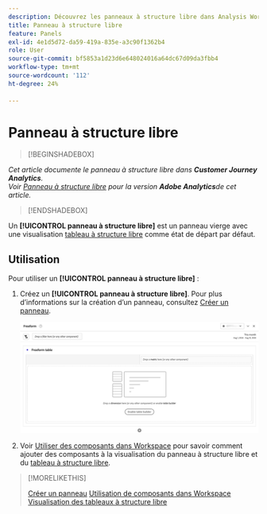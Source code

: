 ```yaml
---
description: Découvrez les panneaux à structure libre dans Analysis Workspace.
title: Panneau à structure libre
feature: Panels
exl-id: 4e1d5d72-da59-419a-835e-a3c90f1362b4
role: User
source-git-commit: bf5853a1d23d6e648024016a64dc67d09da3fbb4
workflow-type: tm+mt
source-wordcount: '112'
ht-degree: 24%

---
```


# Panneau à structure libre


>[!BEGINSHADEBOX]

*Cet article documente le panneau à structure libre dans **Customer Journey Analytics**.<br/>Voir [Panneau à structure libre](https://experienceleague.adobe.com/en/docs/analytics/analyze/analysis-workspace/panels/freeform-panel) pour la version **Adobe Analytics**de cet article.*

>[!ENDSHADEBOX]


Un **[!UICONTROL panneau à structure libre]** est un panneau vierge avec une visualisation [tableau à structure libre](/help/analysis-workspace/visualizations/freeform-table/freeform-table.md) comme état de départ par défaut.

## Utilisation

Pour utiliser un **[!UICONTROL panneau à structure libre]** :

1. Créez un **[!UICONTROL panneau à structure libre]**. Pour plus d’informations sur la création d’un panneau, consultez [Créer un panneau](panels.md#create-a-panel).

   ![Panneau à structure libre par défaut affichant un panneau vierge avec un tableau à structure libre.](assets/freeform-panel.png)

1. Voir [Utiliser des composants dans Workspace](/help/components/use-components-in-workspace.md) pour savoir comment ajouter des composants à la visualisation du panneau à structure libre et du [tableau à structure libre](/help/analysis-workspace/visualizations/freeform-table/freeform-table.md).


>[!MORELIKETHIS]
>
>[Créer un panneau](/help/analysis-workspace/c-panels/panels.md#create-a-panel)
>[Utilisation de composants dans Workspace](/help/components/use-components-in-workspace.md)
>[Visualisation des tableaux à structure libre ](/help/analysis-workspace/visualizations/freeform-table/freeform-table.md)
>
